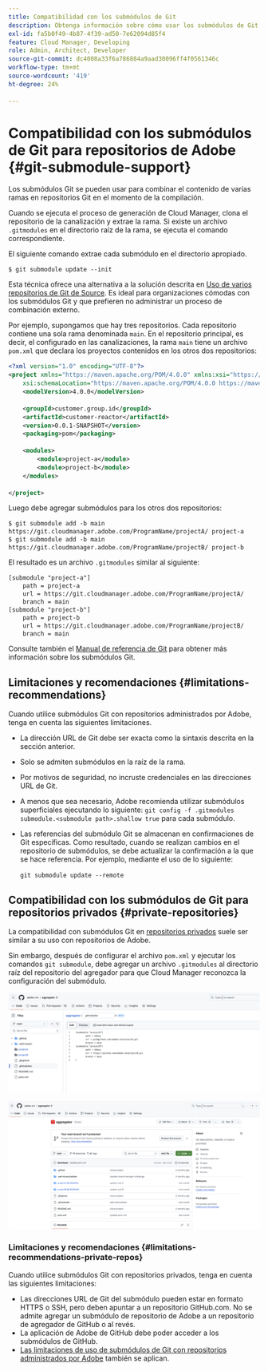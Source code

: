 ```yaml
---
title: Compatibilidad con los submódulos de Git
description: Obtenga información sobre cómo usar los submódulos de Git para combinar el contenido de varias ramas en los distintos repositorios de Git en el momento de la compilación.
exl-id: fa5b0f49-4b87-4f39-ad50-7e62094d85f4
feature: Cloud Manager, Developing
role: Admin, Architect, Developer
source-git-commit: dc4008a33f6a786884a9aad30096ff4f0561346c
workflow-type: tm+mt
source-wordcount: '419'
ht-degree: 24%

---
```


# Compatibilidad con los submódulos de Git para repositorios de Adobe {#git-submodule-support}

Los submódulos Git se pueden usar para combinar el contenido de varias ramas en repositorios Git en el momento de la compilación.

Cuando se ejecuta el proceso de generación de Cloud Manager, clona el repositorio de la canalización y extrae la rama. Si existe un archivo `.gitmodules` en el directorio raíz de la rama, se ejecuta el comando correspondiente.

El siguiente comando extrae cada submódulo en el directorio apropiado.

```
$ git submodule update --init
```

Esta técnica ofrece una alternativa a la solución descrita en [Uso de varios repositorios de Git de Source](/help/implementing/cloud-manager/managing-code/working-with-multiple-source-git-repositories.md). Es ideal para organizaciones cómodas con los submódulos Git y que prefieren no administrar un proceso de combinación externo.

Por ejemplo, supongamos que hay tres repositorios. Cada repositorio contiene una sola rama denominada `main`. En el repositorio principal, es decir, el configurado en las canalizaciones, la rama `main` tiene un archivo `pom.xml` que declara los proyectos contenidos en los otros dos repositorios:

```xml
<?xml version="1.0" encoding="UTF-8"?>
<project xmlns="https://maven.apache.org/POM/4.0.0" xmlns:xsi="https://www.w3.org/2001/XMLSchema-instance"
    xsi:schemaLocation="https://maven.apache.org/POM/4.0.0 https://maven.apache.org/maven-v4_0_0.xsd">
    <modelVersion>4.0.0</modelVersion>
   
    <groupId>customer.group.id</groupId>
    <artifactId>customer-reactor</artifactId>
    <version>0.0.1-SNAPSHOT</version>
    <packaging>pom</packaging>
   
    <modules>
        <module>project-a</module>
        <module>project-b</module>
    </modules>
   
</project>
```

Luego debe agregar submódulos para los otros dos repositorios:

```shell
$ git submodule add -b main https://git.cloudmanager.adobe.com/ProgramName/projectA/ project-a
$ git submodule add -b main https://git.cloudmanager.adobe.com/ProgramName/projectB/ project-b
```

El resultado es un archivo `.gitmodules` similar al siguiente:

```text
[submodule "project-a"]
    path = project-a
    url = https://git.cloudmanager.adobe.com/ProgramName/projectA/
    branch = main
[submodule "project-b"]
    path = project-b
    url = https://git.cloudmanager.adobe.com/ProgramName/projectB/
    branch = main
```

Consulte también el [Manual de referencia de Git](https://git-scm.com/book/en/v2/Git-Tools-Submodules) para obtener más información sobre los submódulos Git.

## Limitaciones y recomendaciones {#limitations-recommendations}

Cuando utilice submódulos Git con repositorios administrados por Adobe, tenga en cuenta las siguientes limitaciones.

* La dirección URL de Git debe ser exacta como la sintaxis descrita en la sección anterior.
* Solo se admiten submódulos en la raíz de la rama.
* Por motivos de seguridad, no incruste credenciales en las direcciones URL de Git.
* A menos que sea necesario, Adobe recomienda utilizar submódulos superficiales ejecutando lo siguiente:
  `git config -f .gitmodules submodule.<submodule path>.shallow true` para cada submódulo.
* Las referencias del submódulo Git se almacenan en confirmaciones de Git específicas. Como resultado, cuando se realizan cambios en el repositorio de submódulos, se debe actualizar la confirmación a la que se hace referencia.
Por ejemplo, mediante el uso de lo siguiente:

  `git submodule update --remote`

## Compatibilidad con los submódulos de Git para repositorios privados {#private-repositories}

La compatibilidad con submódulos Git en [repositorios privados](private-repositories.md) suele ser similar a su uso con repositorios de Adobe.

Sin embargo, después de configurar el archivo `pom.xml` y ejecutar los comandos `git submodule`, debe agregar un archivo `.gitmodules` al directorio raíz del repositorio del agregador para que Cloud Manager reconozca la configuración del submódulo.

![Archivo .gitmodules](assets/gitmodules.png)

![Agregador](assets/aggregator.png)

### Limitaciones y recomendaciones {#limitations-recommendations-private-repos}

Cuando utilice submódulos Git con repositorios privados, tenga en cuenta las siguientes limitaciones:

* Las direcciones URL de Git del submódulo pueden estar en formato HTTPS o SSH, pero deben apuntar a un repositorio GitHub.com. No se admite agregar un submódulo de repositorio de Adobe a un repositorio de agregador de GitHub o al revés.
* La aplicación de Adobe de GitHub debe poder acceder a los submódulos de GitHub.
* [Las limitaciones de uso de submódulos de Git con repositorios administrados por Adobe](#limitations-recommendations) también se aplican.
